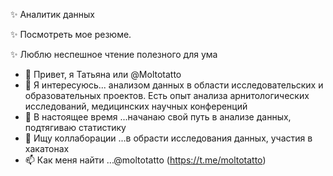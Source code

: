 ✨ Аналитик данных   

✨ Посмотреть мое резюме. 

✨ Люблю неспешное чтение полезного для ума

- 👋 Привет, я Татьяна или @Moltotatto
- 👀 Я интересуюсь... анализом данных в области исследовательских и образовательных проектов. Есть опыт анализа арнитологических исследований, медицинских научных конференций
- 🌱 В настоящее время ...начанаю свой путь в анализе данных, подтягиваю статистику
- 💞️ Ищу коллаборации ...в обрасти исследования данных, участия в хакатонах 
- 📫 Как меня найти  ...@moltotatto (https://t.me/moltotatto)


         
  
